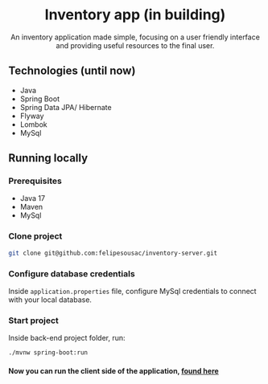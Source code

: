 <h1 align="center" style="font-weight: bold;">Inventory app (in building)</h1>

<p align="center">An inventory application made simple, focusing on a user friendly interface and providing useful resources to the final user.</p>

## Technologies (until now)

*   Java
*   Spring Boot
*   Spring Data JPA/ Hibernate
*   Flyway
*   Lombok
*   MySql

## Running locally

### Prerequisites

* Java 17
* Maven
* MySql

### Clone project

```bash
git clone git@github.com:felipesousac/inventory-server.git
```

### Configure database credentials

Inside <code>application.properties</code> file, configure MySql credentials to connect with your local database.

### Start project

Inside back-end project folder, run:

```bash
./mvnw spring-boot:run
```

#### Now you can run the client side of the application, [found here](https://github.com/felipesousac/inventory-client)